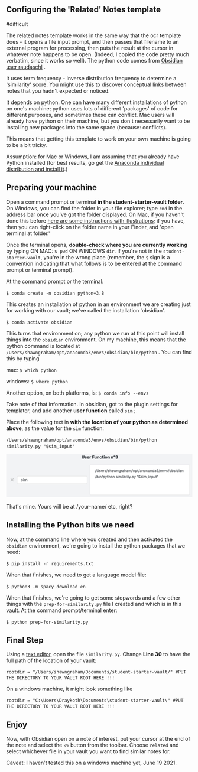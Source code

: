 ## Configuring the 'Related' Notes template

#difficult 

The related notes template works in the same way that the ocr template does - it opens a file input prompt, and then passes that filename to an external program for processing, then puts the result at the cursor in whatever note happens to be open. (Indeed, I copied the code pretty much verbatim, since it works so well). The python code comes from [Obsidian user raudaschl](https://forum.obsidian.md/t/find-similar-notes-python-script/9450/15) .

It uses term frequency - inverse distribution frequency to determine a 'similarity' score. You might use this to discover conceptual links between notes that you hadn't expected or noticed. 

It depends on python. One can have many different installations of python on one's machine; python uses lots of different 'packages' of code for different purposes, and sometimes these can conflict. Mac users will already have python on their machine, but you don't necessarily want to be installing new packages into the same space (because: conflicts). 

This means that getting this template to work on your own machine is going to be a bit tricky.

Assumption: for Mac or Windows, I am assuming that you already have Python installed (for best results, go get the [Anaconda individual distribution and install it](https://www.anaconda.com/products/individual).)

## Preparing your machine

Open a command prompt or terminal **in the student-starter-vault folder**. On Windows, you can find the folder in your file explorer; type `cmd` in the address bar once you've got the folder displayed. On Mac, if you haven't done this before [here are some instructions with illustrations](https://www.stugon.com/open-terminal-in-current-folder-location-mac/); if you have, then you can right-click on the folder name in your Finder, and 'open terminal at folder.'

Once the terminal opens, **double-check where you are currently working** by typing ON MAC: `$ pwd` ON WINDOWS `dir`.  If you're not in the `student-starter-vault`, you're in the wrong place (remember, the `$` sign is a convention indicating that what follows is to be entered at the command prompt or terminal prompt). 

At the command prompt or the terminal:

`$ conda create -n obsidian python=3.8`

This creates an installation of python in an environment we are creating just for working with our vault; we've called the installation 'obsidian'.

`$ conda activate obsidian`

This turns that environment on; any python we run at this point will install things into the `obsidian` environment. On my machine, this means that the python command is located at `/Users/shawngraham/opt/anaconda3/envs/obsidian/bin/python` .  You can find this by typing

mac: `$ which python`

windows: `$ where python`

Another option, on both platforms, is: `$ conda info --envs`

Take note of that information. In obsidian, got to the plugin settings for templater, and add another **user function** called `sim` ; 

Place the following text in **with the location of your python as determined above**, as the value for the `sim` function:

`/Users/shawngraham/opt/anaconda3/envs/obsidian/bin/python similarity.py "$sim_input" `

![user-function](/other-images/user-function3.png)

That's mine. Yours will be at /your-name/ etc, right?

## Installing the Python bits we need

Now, at the command line where you created and then activated the `obsidian` environment, we're going to install the python packages that we need:

`$ pip install -r requirements.txt`

When that finishes, we need to get a language model file:

`$ python3 -m spacy download en`

When that finishes, we're going to get some stopwords and a few other things with the `prep-for-similarity.py` file I created and which is in this vault. At the command prompt/terminal enter:

`$ python prep-for-similarity.py`

## Final Step

Using a [text editor](https://atom.io), open the file `similarity.py`. Change **Line 30** to have the full path of the location of your vault:

```
rootdir = "/Users/shawngraham/Documents/student-starter-vault/" #PUT THE DIRECTORY TO YOUR VAULT ROOT HERE !!!
```

On a windows machine, it might look something like

```
rootdir = "C:\Users\Draykoth\Documents\student-starter-vault\" #PUT THE DIRECTORY TO YOUR VAULT ROOT HERE !!!
```

## Enjoy 

Now, with Obsidian open on a note of interest, put your cursor at the end of the note and select the `<%` button from the toolbar. Choose `related` and select whichever file in your vault you want to find similar notes for.

Caveat: I haven't tested this on a windows machine yet, June 19 2021.